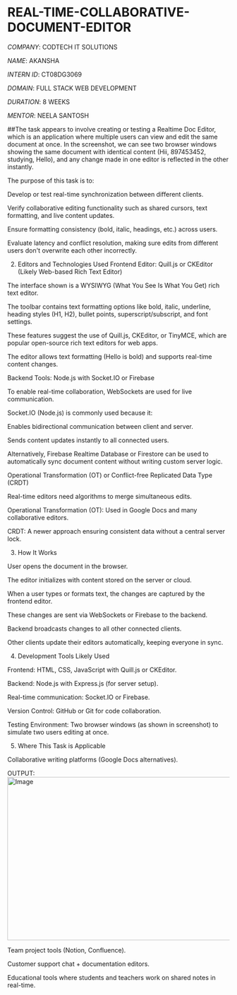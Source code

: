 # REAL-TIME-COLLABORATIVE-DOCUMENT-EDITOR
*COMPANY*: CODTECH IT SOLUTIONS

*NAME*: AKANSHA

*INTERN ID*: CT08DG3069

*DOMAIN*: FULL STACK WEB DEVELOPMENT

*DURATION*: 8 WEEKS

*MENTOR*: NEELA SANTOSH

##The task appears to involve creating or testing a Realtime Doc Editor, which is an application where multiple users can view and edit the same document at once. In the screenshot, we can see two browser windows showing the same document with identical content (Hii, 897453452, studying, Hello), and any change made in one editor is reflected in the other instantly.

The purpose of this task is to:

Develop or test real-time synchronization between different clients.

Verify collaborative editing functionality such as shared cursors, text formatting, and live content updates.

Ensure formatting consistency (bold, italic, headings, etc.) across users.

Evaluate latency and conflict resolution, making sure edits from different users don't overwrite each other incorrectly.

2. Editors and Technologies Used
Frontend Editor: Quill.js or CKEditor (Likely Web-based Rich Text Editor)

The interface shown is a WYSIWYG (What You See Is What You Get) rich text editor.

The toolbar contains text formatting options like bold, italic, underline, heading styles (H1, H2), bullet points, superscript/subscript, and font settings.

These features suggest the use of Quill.js, CKEditor, or TinyMCE, which are popular open-source rich text editors for web apps.

The editor allows text formatting (Hello is bold) and supports real-time content changes.

Backend Tools: Node.js with Socket.IO or Firebase

To enable real-time collaboration, WebSockets are used for live communication.

Socket.IO (Node.js) is commonly used because it:

Enables bidirectional communication between client and server.

Sends content updates instantly to all connected users.

Alternatively, Firebase Realtime Database or Firestore can be used to automatically sync document content without writing custom server logic.

Operational Transformation (OT) or Conflict-free Replicated Data Type (CRDT)

Real-time editors need algorithms to merge simultaneous edits.

Operational Transformation (OT): Used in Google Docs and many collaborative editors.

CRDT: A newer approach ensuring consistent data without a central server lock.

3. How It Works

User opens the document in the browser.

The editor initializes with content stored on the server or cloud.

When a user types or formats text, the changes are captured by the frontend editor.

These changes are sent via WebSockets or Firebase to the backend.

Backend broadcasts changes to all other connected clients.

Other clients update their editors automatically, keeping everyone in sync.

4. Development Tools Likely Used

Frontend: HTML, CSS, JavaScript with Quill.js or CKEditor.

Backend: Node.js with Express.js (for server setup).

Real-time communication: Socket.IO or Firebase.

Version Control: GitHub or Git for code collaboration.

Testing Environment: Two browser windows (as shown in screenshot) to simulate two users editing at once.

5. Where This Task is Applicable

Collaborative writing platforms (Google Docs alternatives).

OUTPUT: <img width="1317" height="369" alt="Image" src="https://github.com/user-attachments/assets/0d9e8f91-4ec1-474f-815b-d20f1a838502" />

Team project tools (Notion, Confluence).

Customer support chat + documentation editors.

Educational tools where students and teachers work on shared notes in real-time.
